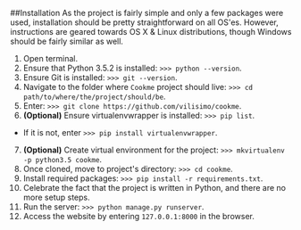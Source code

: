 ##Installation
As the project is fairly simple and only a few packages were used, 
installation should be pretty straightforward on all OS'es. However, 
instructions are geared towards OS X & Linux distributions, though 
Windows should be fairly similar as well.

1. Open terminal.
2. Ensure that Python 3.5.2 is installed: `>>> python --version`.
3. Ensure Git is installed: `>>> git --version`.
4. Navigate to the folder where `Cookme` project should live: `>>> cd path/to/where/the/project/should/be`.
5. Enter: `>>> git clone https://github.com/vilisimo/cookme`.
6. __(Optional)__ Ensure virtualenvwrapper is installed: `>>> pip list`. 
  * If it is not, enter `>>> pip install virtualenvwrapper`.
7. __(Optional)__ Create virtual environment for the project: `>>> mkvirtualenv -p python3.5 cookme`.
8. Once cloned, move to project's directory: `>>> cd cookme`.
9. Install required packages: `>>> pip install -r requirements.txt`.
10. Celebrate the fact that the project is written in Python, and there are no more setup steps.
11. Run the server: `>>> python manage.py runserver`.
12. Access the website by entering `127.0.0.1:8000` in the browser.
